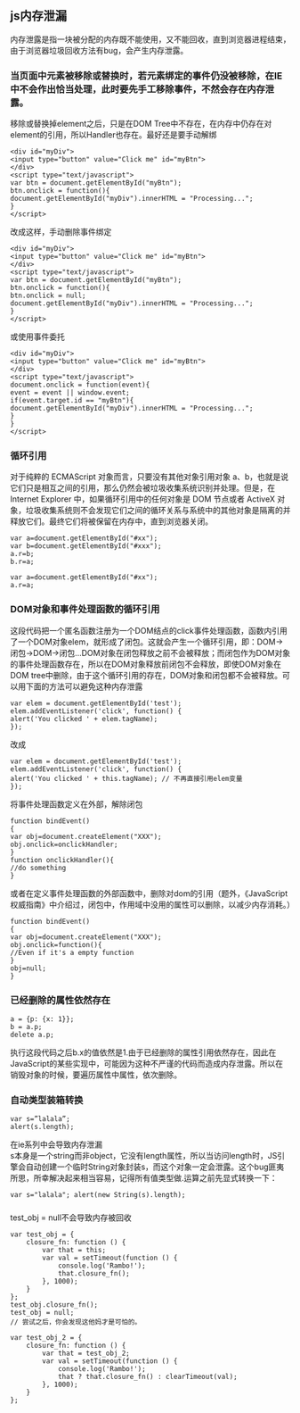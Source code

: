 ## js内存泄漏
内存泄露是指一块被分配的内存既不能使用，又不能回收，直到浏览器进程结束，由于浏览器垃圾回收方法有bug，会产生内存泄露。

### 当页面中元素被移除或替换时，若元素绑定的事件仍没被移除，在IE中不会作出恰当处理，此时要先手工移除事件，不然会存在内存泄露。 
移除或替换掉element之后，只是在DOM Tree中不存在，在内存中仍存在对element的引用，所以Handler也存在。最好还是要手动解绑 
```
<div id="myDiv"> 
<input type="button" value="Click me" id="myBtn"> 
</div> 
<script type="text/javascript"> 
var btn = document.getElementById("myBtn"); 
btn.onclick = function(){ 
document.getElementById("myDiv").innerHTML = "Processing..."; 
} 
</script> 
```
改成这样，手动删除事件绑定
```
<div id="myDiv"> 
<input type="button" value="Click me" id="myBtn"> 
</div> 
<script type="text/javascript"> 
var btn = document.getElementById("myBtn"); 
btn.onclick = function(){ 
btn.onclick = null; 
document.getElementById("myDiv").innerHTML = "Processing..."; 
} 
</script> 
```
或使用事件委托
```
<div id="myDiv"> 
<input type="button" value="Click me" id="myBtn"> 
</div> 
<script type="text/javascript"> 
document.onclick = function(event){ 
event = event || window.event; 
if(event.target.id == "myBtn"){ 
document.getElementById("myDiv").innerHTML = "Processing..."; 
} 
} 
</script> 
```

### 循环引用
对于纯粹的 ECMAScript 对象而言，只要没有其他对象引用对象 a、b，也就是说它们只是相互之间的引用，那么仍然会被垃圾收集系统识别并处理。但是，在 Internet Explorer 中，如果循环引用中的任何对象是 DOM 节点或者 ActiveX 对象，垃圾收集系统则不会发现它们之间的循环关系与系统中的其他对象是隔离的并释放它们。最终它们将被保留在内存中，直到浏览器关闭。   
```
var a=document.getElementById("#xx"); 
var b=document.getElementById("#xxx"); 
a.r=b; 
b.r=a; 
```

```
var a=document.getElementById("#xx"); 
a.r=a; 
```

### DOM对象和事件处理函数的循环引用
这段代码把一个匿名函数注册为一个DOM结点的click事件处理函数，函数内引用了一个DOM对象elem，就形成了闭包。这就会产生一个循环引用，即：DOM->闭包->DOM->闭包...DOM对象在闭包释放之前不会被释放；而闭包作为DOM对象的事件处理函数存在，所以在DOM对象释放前闭包不会释放，即使DOM对象在DOM tree中删除，由于这个循环引用的存在，DOM对象和闭包都不会被释放。可以用下面的方法可以避免这种内存泄露 
```
var elem = document.getElementById('test'); 
elem.addEventListener('click', function() { 
alert('You clicked ' + elem.tagName); 
}); 
```
改成
```
var elem = document.getElementById('test'); 
elem.addEventListener('click', function() { 
alert('You clicked ' + this.tagName); // 不再直接引用elem变量 
}); 
```
将事件处理函数定义在外部，解除闭包 
```
function bindEvent() 
{ 
var obj=document.createElement("XXX"); 
obj.onclick=onclickHandler; 
} 
function onclickHandler(){ 
//do something 
} 
```
或者在定义事件处理函数的外部函数中，删除对dom的引用（题外，《JavaScript权威指南》中介绍过，闭包中，作用域中没用的属性可以删除，以减少内存消耗。） 
```
function bindEvent() 
{ 
var obj=document.createElement("XXX"); 
obj.onclick=function(){ 
//Even if it's a empty function 
} 
obj=null; 
} 
```
### 已经删除的属性依然存在
```
a = {p: {x: 1}}; 
b = a.p; 
delete a.p; 
```
执行这段代码之后b.x的值依然是1.由于已经删除的属性引用依然存在，因此在JavaScript的某些实现中，可能因为这种不严谨的代码而造成内存泄露。所以在销毁对象的时候，要遍历属性中属性，依次删除。 
### 自动类型装箱转换
```
var s=”lalala”; 
alert(s.length); 
```
在ie系列中会导致内存泄漏  
s本身是一个string而非object，它没有length属性，所以当访问length时，JS引擎会自动创建一个临时String对象封装s，而这个对象一定会泄露。这个bug匪夷所思，所幸解决起来相当容易，记得所有值类型做.运算之前先显式转换一下：   
```
var s="lalala"; alert(new String(s).length);
```
### 
test_obj = null不会导致内存被回收
```
var test_obj = {
    closure_fn: function () {
        var that = this;
        var val = setTimeout(function () { 
            console.log('Rambo!'); 
            that.closure_fn();
        }, 1000);
    }
};
test_obj.closure_fn();
test_obj = null;
// 尝试之后，你会发现这他妈才是可怕的。

var test_obj_2 = {
    closure_fn: function () {
        var that = test_obj_2;
        var val = setTimeout(function () { 
            console.log('Rambo!'); 
            that ? that.closure_fn() : clearTimeout(val);
        }, 1000);
    }
};
```